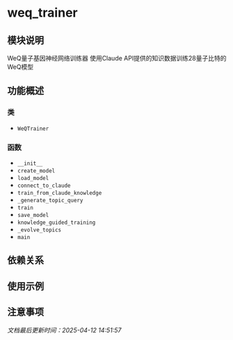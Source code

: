 # weq_trainer

## 模块说明
WeQ量子基因神经网络训练器
使用Claude API提供的知识数据训练28量子比特的WeQ模型

## 功能概述

### 类

- `WeQTrainer`

### 函数

- `__init__`
- `create_model`
- `load_model`
- `connect_to_claude`
- `train_from_claude_knowledge`
- `_generate_topic_query`
- `train`
- `save_model`
- `knowledge_guided_training`
- `_evolve_topics`
- `main`

## 依赖关系

## 使用示例

## 注意事项

*文档最后更新时间：2025-04-12 14:51:57*
